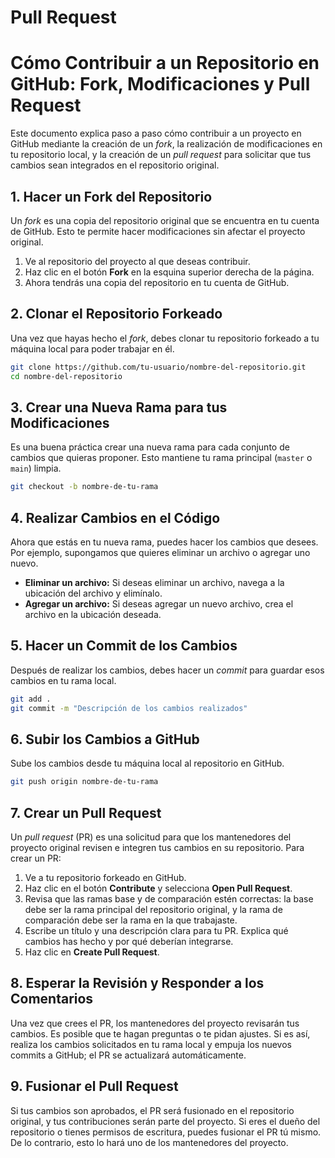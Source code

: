 # Pull Request

# Cómo Contribuir a un Repositorio en GitHub: Fork, Modificaciones y Pull Request

Este documento explica paso a paso cómo contribuir a un proyecto en GitHub mediante la creación de un *fork*, la realización de modificaciones en tu repositorio local, y la creación de un *pull request* para solicitar que tus cambios sean integrados en el repositorio original.

## 1. Hacer un Fork del Repositorio

Un *fork* es una copia del repositorio original que se encuentra en tu cuenta de GitHub. Esto te permite hacer modificaciones sin afectar el proyecto original.

1. Ve al repositorio del proyecto al que deseas contribuir.
2. Haz clic en el botón **Fork** en la esquina superior derecha de la página.
3. Ahora tendrás una copia del repositorio en tu cuenta de GitHub.

## 2. Clonar el Repositorio Forkeado

Una vez que hayas hecho el *fork*, debes clonar tu repositorio forkeado a tu máquina local para poder trabajar en él.

```bash
git clone https://github.com/tu-usuario/nombre-del-repositorio.git
cd nombre-del-repositorio
```

## 3. Crear una Nueva Rama para tus Modificaciones

Es una buena práctica crear una nueva rama para cada conjunto de cambios que quieras proponer. Esto mantiene tu rama principal (`master` o `main`) limpia.

```bash
git checkout -b nombre-de-tu-rama
```

## 4. Realizar Cambios en el Código

Ahora que estás en tu nueva rama, puedes hacer los cambios que desees. Por ejemplo, supongamos que quieres eliminar un archivo o agregar uno nuevo.

- **Eliminar un archivo:** Si deseas eliminar un archivo, navega a la ubicación del archivo y elimínalo.
- **Agregar un archivo:** Si deseas agregar un nuevo archivo, crea el archivo en la ubicación deseada.

## 5. Hacer un Commit de los Cambios

Después de realizar los cambios, debes hacer un *commit* para guardar esos cambios en tu rama local.

```bash
git add .
git commit -m "Descripción de los cambios realizados"
```

## 6. Subir los Cambios a GitHub

Sube los cambios desde tu máquina local al repositorio en GitHub.

```bash
git push origin nombre-de-tu-rama
```

## 7. Crear un Pull Request

Un *pull request* (PR) es una solicitud para que los mantenedores del proyecto original revisen e integren tus cambios en su repositorio. Para crear un PR:

1. Ve a tu repositorio forkeado en GitHub.
2. Haz clic en el botón **Contribute** y selecciona **Open Pull Request**.
3. Revisa que las ramas base y de comparación estén correctas: la base debe ser la rama principal del repositorio original, y la rama de comparación debe ser la rama en la que trabajaste.
4. Escribe un título y una descripción clara para tu PR. Explica qué cambios has hecho y por qué deberían integrarse.
5. Haz clic en **Create Pull Request**.

## 8. Esperar la Revisión y Responder a los Comentarios

Una vez que crees el PR, los mantenedores del proyecto revisarán tus cambios. Es posible que te hagan preguntas o te pidan ajustes. Si es así, realiza los cambios solicitados en tu rama local y empuja los nuevos commits a GitHub; el PR se actualizará automáticamente.

## 9. Fusionar el Pull Request

Si tus cambios son aprobados, el PR será fusionado en el repositorio original, y tus contribuciones serán parte del proyecto. Si eres el dueño del repositorio o tienes permisos de escritura, puedes fusionar el PR tú mismo. De lo contrario, esto lo hará uno de los mantenedores del proyecto.